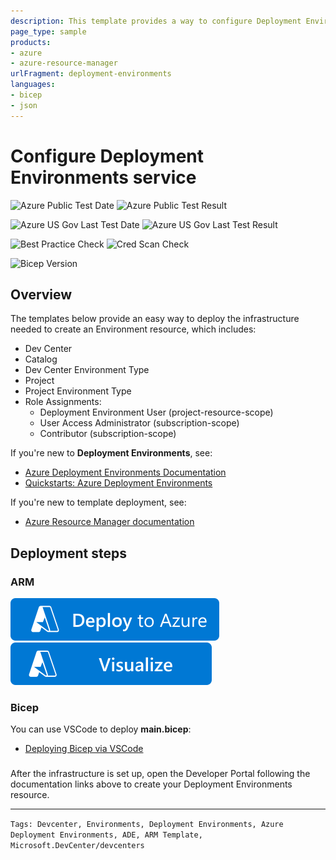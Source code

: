 ```yaml
---
description: This template provides a way to configure Deployment Environments.
page_type: sample
products:
- azure
- azure-resource-manager
urlFragment: deployment-environments
languages:
- bicep
- json
---
```

#  Configure Deployment Environments service

![Azure Public Test Date](https://azurequickstartsservice.blob.core.windows.net/badges/quickstarts/microsoft.devcenter/deployment-environments/PublicLastTestDate.svg)
![Azure Public Test Result](https://azurequickstartsservice.blob.core.windows.net/badges/quickstarts/microsoft.devcenter/deployment-environments/PublicDeployment.svg)

![Azure US Gov Last Test Date](https://azurequickstartsservice.blob.core.windows.net/badges/quickstarts/microsoft.devcenter/deployment-environments/FairfaxLastTestDate.svg)
![Azure US Gov Last Test Result](https://azurequickstartsservice.blob.core.windows.net/badges/quickstarts/microsoft.devcenter/deployment-environments/FairfaxDeployment.svg)

![Best Practice Check](https://azurequickstartsservice.blob.core.windows.net/badges/quickstarts/microsoft.devcenter/deployment-environments/BestPracticeResult.svg)
![Cred Scan Check](https://azurequickstartsservice.blob.core.windows.net/badges/quickstarts/microsoft.devcenter/deployment-environments/CredScanResult.svg)

![Bicep Version](https://azurequickstartsservice.blob.core.windows.net/badges/quickstarts/microsoft.devcenter/deployment-environments/BicepVersion.svg)

## Overview

The templates below provide an easy way to deploy the infrastructure needed to create an Environment resource, which includes:

- Dev Center
- Catalog
- Dev Center Environment Type
- Project
- Project Environment Type
- Role Assignments:
  - Deployment Environment User (project-resource-scope)
  - User Access Administrator (subscription-scope)
  - Contributor (subscription-scope)

If you're new to **Deployment Environments**, see:

- [Azure Deployment Environments Documentation](https://learn.microsoft.com/en-us/azure/deployment-environments/overview-what-is-azure-deployment-environments)
- [Quickstarts: Azure Deployment Environments](https://learn.microsoft.com/en-us/azure/deployment-environments/quickstart-create-access-environments)

If you're new to template deployment, see:

- [Azure Resource Manager documentation](https://learn.microsoft.com/azure/azure-resource-manager/)

## Deployment steps

### ARM

[![Deploy To Azure](https://raw.githubusercontent.com/Azure/azure-quickstart-templates/master/1-CONTRIBUTION-GUIDE/images/deploytoazure.svg?sanitize=true)](https://portal.azure.com/#create/Microsoft.Template/uri/https%3A%2F%2Fraw.githubusercontent.com%2FAzure%2Fazure-quickstart-templates%2Fmaster%2Fquickstarts%2Fmicrosoft.devcenter%2Fdeployment-environments%2Fazuredeploy.json)
[![Visualize](https://raw.githubusercontent.com/Azure/azure-quickstart-templates/master/1-CONTRIBUTION-GUIDE/images/visualizebutton.svg?sanitize=true)](http://armviz.io/#/?load=https%3A%2F%2Fraw.githubusercontent.com%2FAzure%2Fazure-quickstart-templates%2Fmaster%2Fquickstarts%2Fmicrosoft.devcenter%2Fdeployment-environments%2Fazuredeploy.json)

### Bicep

You can use VSCode to deploy **main.bicep**:

- [Deploying Bicep via VSCode](https://learn.microsoft.com/en-us/azure/azure-resource-manager/bicep/deploy-vscode)

### 

After the infrastructure is set up, open the Developer Portal following the documentation links above to create your Deployment Environments resource.

---

`Tags: Devcenter, Environments, Deployment Environments, Azure Deployment Environments, ADE, ARM Template, Microsoft.DevCenter/devcenters`
